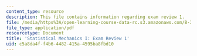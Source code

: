 ```yaml
---
content_type: resource
description: This file contains information regarding exam review 1.
file: /media/https%3A/open-learning-course-data-rc.s3.amazonaws.com/8-333-statistical-mechanics-i-statistical-mechanics-of-particles-fall-2013/c5a8da4ff4b64482415a4595ba8fbd10_MIT8_333F13_ExamReview1.pdf
file_type: application/pdf
resourcetype: Document
title: 'Statistical Mechanics I: Exam Review 1'
uid: c5a8da4f-f4b6-4482-415a-4595ba8fbd10
---
```

